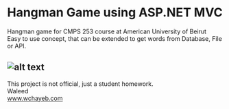# Hangman Game using ASP.NET MVC
Hangman game for CMPS 253 course at American University of Beirut<br />
Easy to use concept, that can be extended to get words from Database, File or API.<br />

![alt text](http://wchayeb.com/wp-content/uploads/2018/01/Capture.png)
----
This project is not official, just a student homework.<br />
Waleed<br />
www.wchayeb.com

